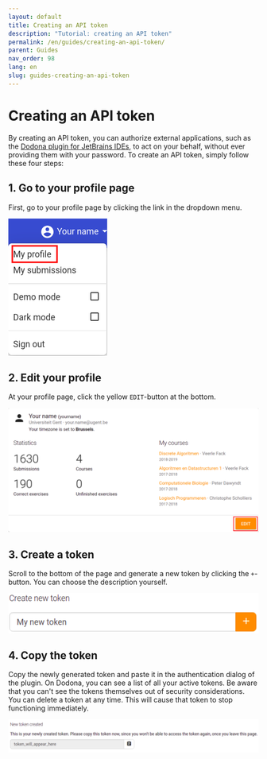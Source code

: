 ```yaml
---
layout: default
title: Creating an API token
description: "Tutorial: creating an API token"
permalink: /en/guides/creating-an-api-token/
parent: Guides
nav_order: 98
lang: en
slug: guides-creating-an-api-token
---
```


# Creating an API token

By creating an API token, you can authorize external applications, such as the [Dodona plugin for JetBrains IDEs](https://plugins.jetbrains.com/plugin/11166-dodona), to act on your behalf, without ever providing them with your password. To create an API token, simply follow these four steps:

## 1. Go to your profile page

First, go to your profile page by clicking the link in the dropdown menu.

![My Profile](my-profile.png)

## 2. Edit your profile

At your profile page, click the yellow `EDIT`-button at the bottom.

![Edit your profile](edit.png)

## 3. Create a token

Scroll to the bottom of the page and generate a new token by clicking the `+`-button. You can choose the description yourself.

![Create a token](create-new-token.png)

## 4. Copy the token

Copy the newly generated token and paste it in the authentication dialog of the plugin. On Dodona, you can see a list of all your active tokens. Be aware that you can't see the tokens themselves out of security considerations. You can delete a token at any time. This will cause that token to stop functioning immediately.

![Token generated](token-generated.png)
